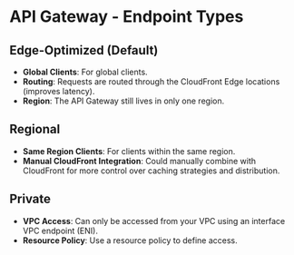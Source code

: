 # API Gateway - Endpoint Types

## Edge-Optimized (Default)

- **Global Clients**: For global clients.
- **Routing**: Requests are routed through the CloudFront Edge locations (improves latency).
- **Region**: The API Gateway still lives in only one region.

## Regional

- **Same Region Clients**: For clients within the same region.
- **Manual CloudFront Integration**: Could manually combine with CloudFront for more control over caching strategies and distribution.

## Private

- **VPC Access**: Can only be accessed from your VPC using an interface VPC endpoint (ENI).
- **Resource Policy**: Use a resource policy to define access.